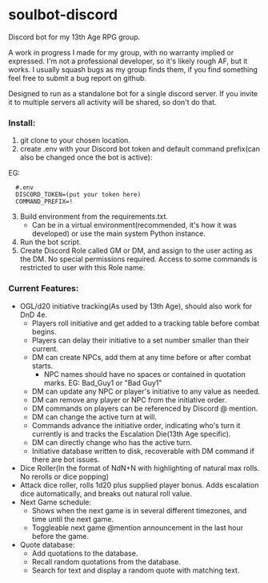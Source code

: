 # soulbot-discord
Discord bot for my 13th Age RPG group.

A work in progress I made for my group, with no warranty implied or expressed.  I'm not a professional developer, so it's likely rough AF, but it works.  I usually squash bugs as my group finds them, if you find something feel free to submit a bug report on github.

Designed to run as a standalone bot for a single discord server.  If you invite it to multiple servers all activity will be shared, so don't do that.

### Install:
1) git clone to your chosen location.
2) create .env with your Discord bot token and default command prefix(can also be changed once the bot is active):

EG:
```  
  #.env
  DISCORD_TOKEN=(put your token here)
  COMMAND_PREFIX=!
```
3) Build environment from the requirements.txt.
    - Can be in a virtual environment(recommended, it's how it was developed) or use the main system Python instance.
4) Run the bot script.
5) Create Discord Role called GM or DM, and assign to the user acting as the DM.  No special permissions required.  Access to some commands is restricted to user with this Role name.  
  
### Current Features:
- OGL/d20 initiative tracking(As used by 13th Age), should also work for DnD 4e.
    - Players roll initiative and get added to a tracking table before combat begins.
    - Players can delay their initiative to a set number smaller than their current.
    - DM can create NPCs, add them at any time before or after combat starts.
        - NPC names should have no spaces or contained in quotation marks. EG: Bad_Guy1 or "Bad Guy1"
    - DM can update any NPC or player's initiative to any value as needed.
    - DM can remove any player or NPC from the initiative order.
    - DM commands on players can be referenced by Discord @ mention.
    - DM can change the active turn at will.
    - Commands advance the initiative order, indicating who's turn it currently is and tracks the Escalation Die(13th Age specific).
    - DM can directly change who has the active turn.
    - Initiative database written to disk, recoverable with DM command if there are bot issues.
- Dice Roller(In the format of NdN+N with highlighting of natural max rolls.  No rerolls or dice popping)
- Attack dice roller, rolls 1d20 plus supplied player bonus.  Adds escalation dice automatically, and breaks out natural roll value.
- Next Game schedule:
    - Shows when the next game is in several different timezones, and time until the next game.
    - Toggleable next game @mention announcement in the last hour before the game.
- Quote database:
    - Add quotations to the database.
    - Recall random quotations from the database.
    - Search for text and display a random quote with matching text.
    